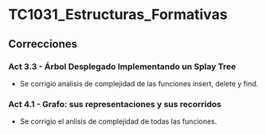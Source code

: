 # TC1031_Estructuras_Formativas
## Correcciones
### Act 3.3 - Árbol Desplegado Implementando un Splay Tree
* Se corrigio analisis de complejidad de las funciones insert, delete y find.
### Act 4.1 - Grafo: sus representaciones y sus recorridos
* Se corrigio el anlisis de complejidad de todas las funciones.
